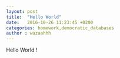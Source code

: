 ```yaml
---
layout: post
title:  "Hello World"
date:   2016-10-26 11:23:45 +0200
categories: homework,democratic_databases
author : wazaahhh
---
```


Hello World !
